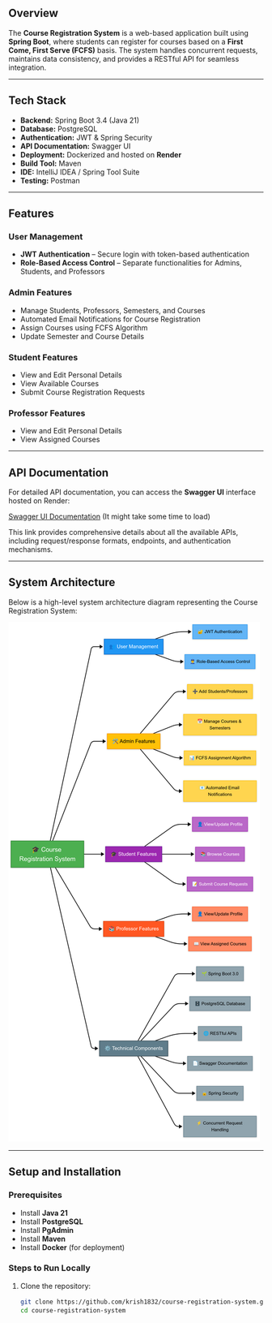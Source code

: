 ## Overview

The **Course Registration System** is a web-based application built using **Spring Boot**, where students can register for courses based on a **First Come, First Serve (FCFS)** basis. The system handles concurrent requests, maintains data consistency, and provides a RESTful API for seamless integration.

---

## Tech Stack

- **Backend:** Spring Boot 3.4 (Java 21)  
- **Database:** PostgreSQL  
- **Authentication:** JWT & Spring Security  
- **API Documentation:** Swagger UI  
- **Deployment:** Dockerized and hosted on **Render**  
- **Build Tool:** Maven  
- **IDE:** IntelliJ IDEA / Spring Tool Suite  
- **Testing:** Postman  

---

## Features

### User Management
- **JWT Authentication** – Secure login with token-based authentication  
- **Role-Based Access Control** – Separate functionalities for Admins, Students, and Professors  

### Admin Features
- Manage Students, Professors, Semesters, and Courses  
- Automated Email Notifications for Course Registration  
- Assign Courses using FCFS Algorithm  
- Update Semester and Course Details  

### Student Features
- View and Edit Personal Details  
- View Available Courses  
- Submit Course Registration Requests  

### Professor Features
- View and Edit Personal Details  
- View Assigned Courses  

---

## API Documentation

For detailed API documentation, you can access the **Swagger UI** interface hosted on Render:

[Swagger UI Documentation](https://courseregistrationapplication.onrender.com/swagger-ui/index.html#/) (It might take some time to load)

This link provides comprehensive details about all the available APIs, including request/response formats, endpoints, and authentication mechanisms.

---

## System Architecture

Below is a high-level system architecture diagram representing the Course Registration System:

![System Architecture](https://github.com/krish1832/CourseRegistrationApplication/blob/master/src/main/java/com/example/Course/Registration/App/Diagram.png)

---

## Setup and Installation

### Prerequisites
- Install **Java 21**  
- Install **PostgreSQL**  
- Install **PgAdmin**  
- Install **Maven**  
- Install **Docker** (for deployment)  

### Steps to Run Locally
1. Clone the repository:
   ```sh
   git clone https://github.com/krish1832/course-registration-system.git
   cd course-registration-system

